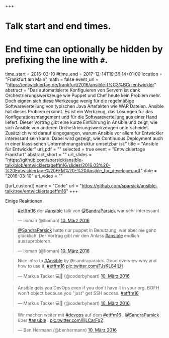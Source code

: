 +++
# Talk start and end times.
# End time can optionally be hidden by prefixing the line with `#`.
time_start = 2016-03-10
#time_end = 2017-12-14T19:36:14+01:00
location = "Frankfurt am Main"
math = false
event_url = "https://entwicklertag.de/frankfurt/2016/ansible-f%C3%BCr-entwickler"
abstract = "Das automatisierte Konfiguieren von Servern ist dank Orchestrierungswerkzeuge wie Puppet und Chef heute kein Problem mehr. Doch eignen sich diese Werkzeuge wenig für die regelmäßige Softwareverteilung von typischen Java Artefakten wie WAR Dateien. Ansible hat dieses Problem erkannt. Es ist ein Werkzeug, das Lösungen für das Konfigurationsmangement und für die Softwareverteilung aus einer Hand liefert. Dieser Vortrag gibt eine kurze Einführung in Ansible und zeigt, wie sich Ansible von anderen Orchestrierungswerkzeugen unterscheidet. Zusätzlich wird darauf eingegangen, warum Ansible vor allem für Entwickler interessant sein kann. Dabei wird gezeigt, wie Continuous Deployment auch in einer klassischen Unternehmungstruktur umsetzbar ist."
title = "Ansible für Entwickler"
url_pdf = ""
selected = true
event = "Entwicklertage Frankfurt"
abstract_short = ""
url_slides = "https://github.com/sparsick/ansible-talk/blob/entwicklertageffm16/slides/2016.03%20-%20Entwicklertage%20FFM%20-%20Ansible_for_developer.pdf"
date = "2016-03-10"
url_video = ""

[[url_custom]]
name = "Code"
url = "https://github.com/sparsick/ansible-talk/tree/entwicklertageffm16"
+++

Einige Reaktionen

<blockquote class="twitter-tweet" data-lang="de"><p lang="de" dir="ltr"><a href="https://twitter.com/hashtag/etffm16?src=hash">#etffm16</a> der <a href="https://twitter.com/hashtag/ansible?src=hash">#ansible</a> talk von <a href="https://twitter.com/SandraParsick">@SandraParsick</a> war sehr interessant</p>&mdash; lioman (@lioman) <a href="https://twitter.com/lioman/status/707945179848810497">10. März 2016</a></blockquote>
<script async src="//platform.twitter.com/widgets.js" charset="utf-8"></script>

<blockquote class="twitter-tweet" data-conversation="none" data-lang="de"><p lang="de" dir="ltr"><a href="https://twitter.com/SandraParsick">@SandraParsick</a> hatte nur puppet in Benutzung, war aber nie ganz glücklich. Der Vortrag gibt mir den Anlass <a href="https://twitter.com/hashtag/ansible?src=hash">#ansible</a> endlich auszuprobieren.</p>&mdash; lioman (@lioman) <a href="https://twitter.com/lioman/status/707971133128183809">10. März 2016</a></blockquote>
<script async src="//platform.twitter.com/widgets.js" charset="utf-8"></script>

<blockquote class="twitter-tweet" data-lang="de"><p lang="en" dir="ltr">Nice intro to <a href="https://twitter.com/hashtag/Ansible?src=hash">#Ansible</a> by @sandraparaick. Good overview why and how to use it. <a href="https://twitter.com/hashtag/etffm16?src=hash">#etffm16</a> <a href="https://t.co/FJsKL84iLH">pic.twitter.com/FJsKL84iLH</a></p>&mdash; Markus Tacker 💻👨 (@coderbyheart) <a href="https://twitter.com/coderbyheart/status/707943945280610304">10. März 2016</a></blockquote>
<script async src="//platform.twitter.com/widgets.js" charset="utf-8"></script>

<blockquote class="twitter-tweet" data-lang="de"><p lang="en" dir="ltr">Ansible gets you DevOps even if you don&#39;t have it in your org. BOFH won&#39;t object because you &quot;just&quot; get SSH access. <a href="https://twitter.com/hashtag/etffm16?src=hash">#etffm16</a></p>&mdash; Markus Tacker 💻👨 (@coderbyheart) <a href="https://twitter.com/coderbyheart/status/707942036670976000">10. März 2016</a></blockquote>
<script async src="//platform.twitter.com/widgets.js" charset="utf-8"></script>

<blockquote class="twitter-tweet" data-lang="de"><p lang="de" dir="ltr">Wir machen weiter mit <a href="https://twitter.com/hashtag/devops?src=hash">#devops</a> auf dem <a href="https://twitter.com/hashtag/etffm16?src=hash">#etffm16</a> . <a href="https://twitter.com/SandraParsick">@SandraParsick</a> über <a href="https://twitter.com/hashtag/ansible?src=hash">#ansible</a> . <a href="https://t.co/lljLCarFq2">pic.twitter.com/lljLCarFq2</a></p>&mdash; Ben Hermann (@benhermann) <a href="https://twitter.com/benhermann/status/707933799116627968">10. März 2016</a></blockquote>
<script async src="//platform.twitter.com/widgets.js" charset="utf-8"></script>

